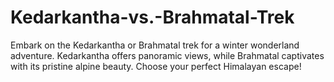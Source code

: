 # Kedarkantha-vs.-Brahmatal-Trek
Embark on the Kedarkantha or Brahmatal trek for a winter wonderland adventure. Kedarkantha offers panoramic views, while Brahmatal captivates with its pristine alpine beauty. Choose your perfect Himalayan escape!
